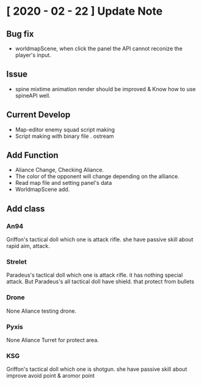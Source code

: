 # [ 2020 - 02 - 22 ]  Update Note

## Bug fix

 - worldmapScene, when click the panel the API cannot reconize the player's input.
 
 
## Issue
 - spine mixtime animation render should be improved & Know how to use spineAPI well.
 
 
## Current Develop

 - Map-editor enemy squad script making
 - Script making with binary file . ostream
 
## Add Function

 - Aliance Change, Checking Aliance.
 - The color of the opponent will change depending on the alliance.
 - Read map file and setting panel's data
 - WorldmapScene add.
 
## Add class

### An94
 Griffon's tactical doll which one is attack rifle. she have passive skill about rapid aim, attack.


### Strelet
 Paradeus's tactical doll which one is attack rifle. it has nothing special attack. 
 But Paradeus's all tactical doll have shield. that protect from bullets


### Drone
 None Aliance testing drone.


### Pyxis
 None Aliance Turret for protect area.


### KSG
 Griffon's tactical doll which one is shotgun. she have passive skill about improve avoid point & aromor point
